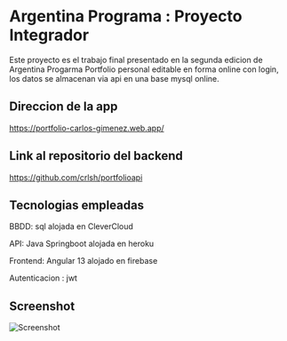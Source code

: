 # Argentina Programa : Proyecto Integrador 

Este proyecto es el trabajo final presentado en la segunda edicion de Argentina Progarma
Portfolio personal editable en forma online con login, 
los datos se almacenan via api en una base mysql online.

## Direccion de la app

https://portfolio-carlos-gimenez.web.app/

## Link al repositorio del backend

https://github.com/crlsh/portfolioapi

## Tecnologias empleadas

BBDD: sql alojada en CleverCloud

API:  Java Springboot alojada en heroku

Frontend:  Angular 13 alojado en firebase

Autenticacion : jwt


## Screenshot

![Screenshot](https://i.ibb.co/RDjhy4y/screenshot-portfolio.png)


